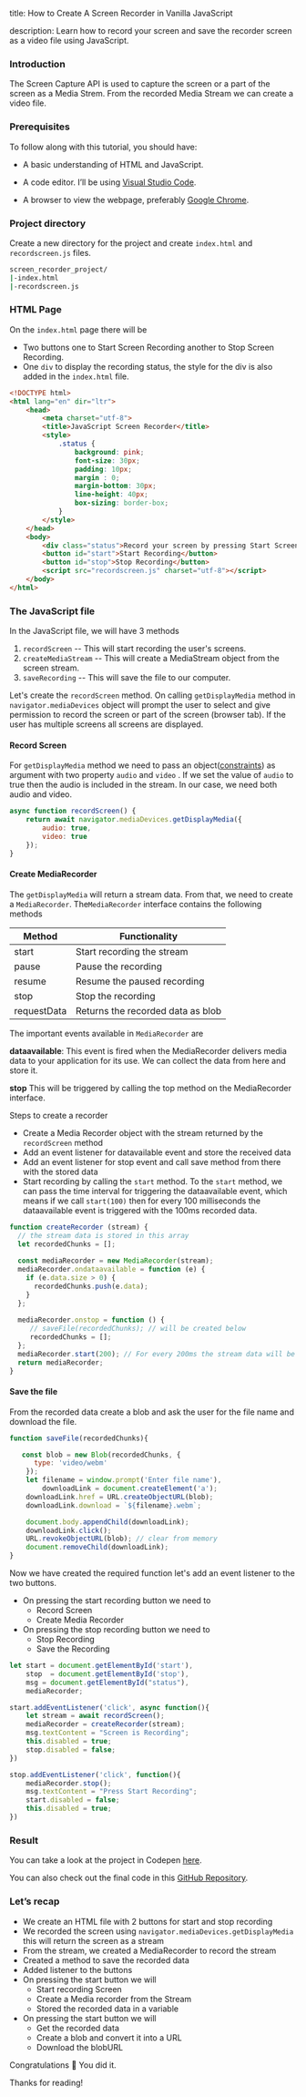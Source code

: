 title: How to Create A Screen Recorder in Vanilla JavaScript 

description: Learn how to record your screen and save the recorder screen as a video file using JavaScript.

### Introduction 
The Screen Capture API is used to capture the screen or a part of the screen as a Media Strem. From the recorded Media Stream we can create a video file. 

### Prerequisites

To follow along with this tutorial, you should have:

-   A basic understanding of HTML and JavaScript.
    
-   A code editor. I’ll be using  [Visual Studio Code](https://code.visualstudio.com/download).
    
-   A browser to view the webpage, preferably  [Google Chrome](https://www.google.com/intl/en_in/chrome/).

### Project directory

Create a new directory for the project and create   `index.html`  and  `recordscreen.js` files.

```bash
screen_recorder_project/
|-index.html
|-recordscreen.js
```

### HTML Page
On the `index.html` page there will be 
* Two buttons one to Start Screen Recording another to Stop Screen Recording.
* One `div` to display the recording status, the style for the div is also added in the `index.html` file.

```html
<!DOCTYPE html>
<html lang="en" dir="ltr">
    <head>
        <meta charset="utf-8">
        <title>JavaScript Screen Recorder</title>
        <style>
            .status {
                background: pink;
                font-size: 30px;
                padding: 10px;
                margin : 0;
                margin-bottom: 30px;
                line-height: 40px;
                box-sizing: border-box;
            }
        </style>
    </head>
    <body>
        <div class="status">Record your screen by pressing Start Screen Recording </div>
        <button id="start">Start Recording</button>
        <button id="stop">Stop Recording</button>
        <script src="recordscreen.js" charset="utf-8"></script>
    </body>
</html>
```
### The JavaScript file

In the JavaScript file, we will have 3 methods 
1. `recordScreen` -- This will start recording the user's screens.
2. `createMediaStream` -- This will create a MediaStream object from the screen stream.
3. `saveRecording` -- This will save the file to our computer.

Let's create the `recordScreen` method. On calling `getDisplayMedia` method in `navigator.mediaDevices` object will prompt the user to select and give permission to record the screen or part of the screen (browser tab). If the user has multiple screens all screens are displayed. 

#### Record Screen 

For `getDisplayMedia`    method we need to pass an object([constraints](https://developer.mozilla.org/en-US/docs/Web/API/MediaDevices/getDisplayMedia#parameters)) as argument  with two property `audio` and `video` . If we set the value of `audio` to true then the audio is included in the stream.  In our case, we need both audio and video.

```js
async function recordScreen() {
	return await navigator.mediaDevices.getDisplayMedia({
		audio: true,
		video: true
	});
}
```

#### Create MediaRecorder

The `getDisplayMedia` will return a stream data. From that, we need to create a `MediaRecorder`. The`MediaRecorder` interface contains the following methods

|Method   	  | Functionality                		 |
|-------------|--------------------------------------|
|start  	  |  Start recording the stream 		 |
|pause  	  |  Pause the recording        		 |
|resume 	  |  Resume the paused recording		 |
|stop         |  Stop the recording			   		 |	
|requestData  |  Returns the recorded data as blob   |

The important events available in `MediaRecorder` are
 
**dataavailable**:
This event is fired when the MediaRecorder delivers media data to your application for its use. We can collect the data from here and store it. 

**stop** 
This will be triggered by calling the top method on the MediaRecorder interface.

Steps to create a recorder 
 * Create a Media Recorder object with the stream returned by the `recordScreen` method 
 * Add an event listener for datavailable event and store the received data
 * Add an event listener for stop event and call save method from there with the stored data 
 * Start recording by calling the `start` method. To the `start` method, we can pass the time interval for triggering the dataavailable event, which means if we call `start(100)` then for every 100 milliseconds the dataavailable event is triggered with the 100ms recorded data.
 
```js
function createRecorder (stream) {
  // the stream data is stored in this array
  let recordedChunks = []; 
  
  const mediaRecorder = new MediaRecorder(stream);
  mediaRecorder.ondataavailable = function (e) {
    if (e.data.size > 0) {
      recordedChunks.push(e.data);
    }  
  };
  
  mediaRecorder.onstop = function () {
     // saveFile(recordedChunks); // will be created below
     recordedChunks = [];
  };
  mediaRecorder.start(200); // For every 200ms the stream data will be stored in a separate chunk.
  return mediaRecorder;
}
```

#### Save the file 

From the recorded data create a blob and ask the user for the file name and download the file. 

```js
function saveFile(recordedChunks){

   const blob = new Blob(recordedChunks, {
      type: 'video/webm'
    });
    let filename = window.prompt('Enter file name'),
        downloadLink = document.createElement('a');
    downloadLink.href = URL.createObjectURL(blob);
    downloadLink.download = `${filename}.webm`;

    document.body.appendChild(downloadLink);
    downloadLink.click();
    URL.revokeObjectURL(blob); // clear from memory
    document.removeChild(downloadLink);
}
```

Now we have created the required function let's add an event listener to the two buttons. 
* On pressing the start recording button we need to  
  *  Record Screen
  * Create Media Recorder 
*  On pressing the stop recording button we need to 
    * Stop Recording 
    * Save the Recording 

```js
let start = document.getElementById('start'),
    stop  = document.getElementById('stop'),
    msg = document.getElementById("status"),
    mediaRecorder;

start.addEventListener('click', async function(){
    let stream = await recordScreen();
    mediaRecorder = createRecorder(stream);
    msg.textContent = "Screen is Recording";
    this.disabled = true;
    stop.disabled = false;
})

stop.addEventListener('click', function(){
    mediaRecorder.stop();
    msg.textContent = "Press Start Recording";
    start.disabled = false;
    this.disabled = true;
})
```

### Result
You can take a look at the project in Codepen  [here](https://codepen.io/JAGATHISH1123/pen/rNyXgeP?editors=1010).

You can also check out the final code in this [GitHub Repository](https://github.com/Jagathishrex/screenrecorder).

### Let’s recap

- We create an HTML file with 2 buttons for start and stop recording
- We recorded the screen using  `navigator.mediaDevices.getDisplayMedia` this will return the screen as a stream
- From the stream, we created a MediaRecorder to record the stream
- Created a method to save the recorded data
- Added listener to the buttons 
- On pressing the start button we  will 
  - Start recording Screen  
  - Create a Media recorder from the Stream 
  - Stored the recorded data in a variable 
- On pressing the start button we  will 
  - Get the recorded data
  - Create a blob and convert it into a URL 
  - Download the blobURL

Congratulations 🎉  You did it.

Thanks for reading!
